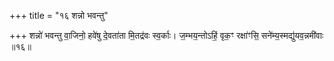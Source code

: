 +++
title = "१६ शन्नो भवन्तु"

+++
शन्नो॑ भवन्तु वा॒जिनो॒ हवे॑षु दे॒वता॑ता मि॒तद्र॑वः स्व॒र्काः। ज॒म्भय॒न्तोऽहिं॒ वृक॒ꣳ रक्षा॑ꣳसि॒ सने॑म्य॒स्मद्यु॑यव॒न्नमी॑वाः ॥१६॥